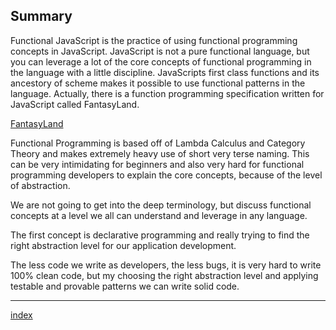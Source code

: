## Summary

Functional JavaScript is the practice of using functional programming concepts in JavaScript. JavaScript is not a pure functional language, but you can leverage a lot of the core concepts of functional programming in the language with a little discipline. JavaScripts first class functions and its ancestory of scheme makes it possible to use functional patterns in the language. Actually, there is a function programming specification written for JavaScript called FantasyLand.

[FantasyLand](https://github.com/fantasyland/fantasy-land)

Functional Programming is based off of Lambda Calculus and Category Theory and makes extremely heavy use of short very terse naming. This can be very intimidating for beginners and also very hard for functional programming developers to explain the core concepts, because of the level of abstraction.

We are not going to get into the deep terminology, but discuss functional concepts at a level we all can understand and leverage in any language.

The first concept is declarative programming and really trying to find the right abstraction level for our application development.

The less code we write as developers, the less bugs, it is very hard to write 100% clean code, but my choosing the right abstraction level and applying testable and provable patterns we can write solid code.

---

[index](/)
